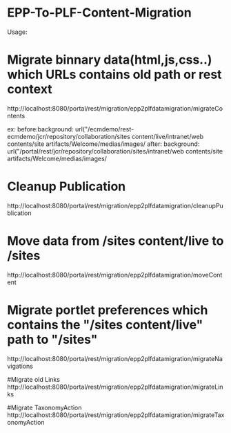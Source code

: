 EPP-To-PLF-Content-Migration
============================
Usage:


# Migrate binnary data(html,js,css..) which URLs contains old path or rest context
http://localhost:8080/portal/rest/migration/epp2plfdatamigration/migrateContents

ex:
before:background: url("/ecmdemo/rest-ecmdemo/jcr/repository/collaboration/sites content/live/intranet/web contents/site artifacts/Welcome/medias/images/
after:  background: url("/portal/rest/jcr/repository/collaboration/sites/intranet/web contents/site artifacts/Welcome/medias/images/

# Cleanup Publication
http://localhost:8080/portal/rest/migration/epp2plfdatamigration/cleanupPublication

# Move data from /sites content/live to /sites 
http://localhost:8080/portal/rest/migration/epp2plfdatamigration/moveContent


# Migrate portlet preferences which contains the "/sites content/live" path to "/sites"
http://localhost:8080/portal/rest/migration/epp2plfdatamigration/migrateNavigations


#Migrate old Links
http://localhost:8080/portal/rest/migration/epp2plfdatamigration/migrateLinks



#Migrate TaxonomyAction
http://localhost:8080/portal/rest/migration/epp2plfdatamigration/migrateTaxonomyAction
